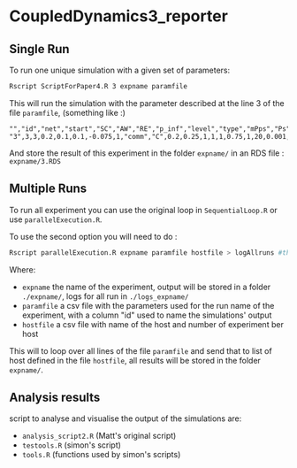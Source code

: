 # CoupledDynamics3_reporter 

## Single Run
To run one unique simulation with a given set of parameters:

```bash
Rscript ScriptForPaper4.R 3 expname paramfile
```

This will run the simulation with the parameter described at the line 3 of the file `paramfile`, (something like :)

```
"","id","net","start","SC","AW","RE","p_inf","level","type","mPps","Ps","Ph","Pd","Pr","Prd","delay","hc","eff","rep"
"3",3,3,0.2,0.1,0.1,-0.075,1,"comm","C",0.2,0.25,1,1,1,0.75,1,20,0.001,1
```

And store the result of this experiment in the folder `expname/` in an RDS file : `expname/3.RDS`

## Multiple Runs

To run all experiment you can use the original loop in `SequentialLoop.R` or use `parallelExecution.R`. 

To use the  second option you will need to do :

```bash
Rscript parallelExecution.R expname paramfile hostfile > logAllruns #this logfile can be very big! 
```

Where: 
* `expname` the name of the experiment, output will be stored in a folder `./expname/`, logs for all run in `./logs_expname/`
* `paramfile` a csv file with the parameters used for the run name of the experiment, with a column "id" used to name the simulations' output
* `hostfile` a csv file with name of the host and number of experiment ber host

This  will to loop over all lines of the file `paramfile`  and send that to list of host defined in the file `hostfile`, all results will be stored in the folder `expname/`.

## Analysis results

script to analyse and visualise the output of the simulations are:

* `analysis_script2.R` (Matt's original script)
* `testools.R` (simon's script)
* `tools.R` (functions used by simon's scripts)

